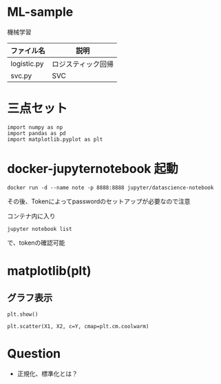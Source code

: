 # ML-sample
機械学習

|ファイル名|説明|
| --- | --- |
|logistic.py|ロジスティック回帰|
|svc.py|SVC|

# 三点セット

```
import numpy as np
import pandas as pd
import matplotlib.pyplot as plt
```

# docker-jupyternotebook 起動

```
docker run -d --name note -p 8888:8888 jupyter/datascience-notebook
```

その後、Tokenによってpasswordのセットアップが必要なので注意

コンテナ内に入り

```
jupyter notebook list
```

で、tokenの確認可能

# matplotlib(plt)

## グラフ表示

```
plt.show()
```

```
plt.scatter(X1, X2, c=Y, cmap=plt.cm.coolwarm)
```

# Question

- 正規化、標準化とは？